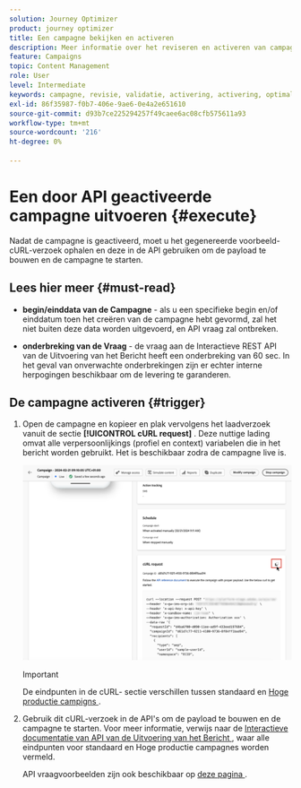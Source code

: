 ```yaml
---
solution: Journey Optimizer
product: journey optimizer
title: Een campagne bekijken en activeren
description: Meer informatie over het reviseren en activeren van campagnes in Journey Optimizer
feature: Campaigns
topic: Content Management
role: User
level: Intermediate
keywords: campagne, revisie, validatie, activering, activering, optimaliseren
exl-id: 86f35987-f0b7-406e-9ae6-0e4a2e651610
source-git-commit: d93b7ce225294257f49caee6ac08cfb575611a93
workflow-type: tm+mt
source-wordcount: '216'
ht-degree: 0%

---
```



# Een door API geactiveerde campagne uitvoeren {#execute}

Nadat de campagne is geactiveerd, moet u het gegenereerde voorbeeld-cURL-verzoek ophalen en deze in de API gebruiken om de payload te bouwen en de campagne te starten.

## Lees hier meer {#must-read}

* **begin/einddata van de Campagne** - als u een specifieke begin en/of einddatum toen het creëren van de campagne hebt gevormd, zal het niet buiten deze data worden uitgevoerd, en API vraag zal ontbreken.

* **onderbreking van de Vraag** - de vraag aan de Interactieve REST API van de Uitvoering van het Bericht heeft een onderbreking van 60 sec. In het geval van onverwachte onderbrekingen zijn er echter interne herpogingen beschikbaar om de levering te garanderen.

## De campagne activeren {#trigger}

1. Open de campagne en kopieer en plak vervolgens het laadverzoek vanuit de sectie **[!UICONTROL cURL request]** . Deze nuttige lading omvat alle verpersoonlijkings (profiel en context) variabelen die in het bericht worden gebruikt. Het is beschikbaar zodra de campagne live is.

   ![](assets/api-triggered-curl.png)

   >[!IMPORTANT]
   >
   >De eindpunten in de cURL- sectie verschillen tussen standaard en [ Hoge productie campigns ](../campaigns/api-triggered-high-throughput.md).

1. Gebruik dit cURL-verzoek in de API&#39;s om de payload te bouwen en de campagne te starten. Voor meer informatie, verwijs naar de [ Interactieve documentatie van API van de Uitvoering van het Bericht ](https://developer.adobe.com/journey-optimizer-apis/references/messaging/#tag/execution), waar alle eindpunten voor standaard en Hoge productie campagnes worden vermeld.

   API vraagvoorbeelden zijn ook beschikbaar op [ deze pagina ](https://developer.adobe.com/journey-optimizer-apis/references/messaging-samples/).
